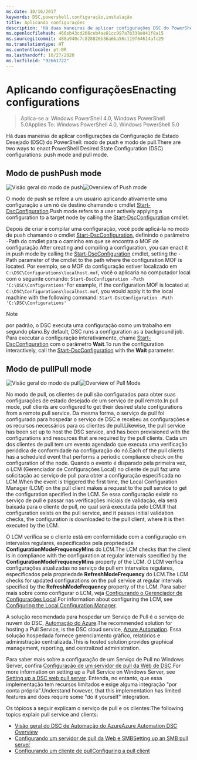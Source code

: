 ```yaml
---
ms.date: 10/16/2017
keywords: DSC,powershell,configuração,instalação
title: Aplicando configurações
description: 'Há duas maneiras de aplicar configurações DSC do PowerShell: modo de push e modo de pull.'
ms.openlocfilehash: 466eb43cd266ceb4ae81cc997a7b338e041f8a15
ms.sourcegitcommit: 488a940c7c828820b36a6ba56c119f64614afc29
ms.translationtype: HT
ms.contentlocale: pt-BR
ms.lasthandoff: 10/27/2020
ms.locfileid: "92661722"
---
```

# <a name="enacting-configurations"></a><span data-ttu-id="57fa8-104">Aplicando configurações</span><span class="sxs-lookup"><span data-stu-id="57fa8-104">Enacting configurations</span></span>

> <span data-ttu-id="57fa8-105">Aplica-se a: Windows PowerShell 4.0, Windows PowerShell 5.0</span><span class="sxs-lookup"><span data-stu-id="57fa8-105">Applies To: Windows PowerShell 4.0, Windows PowerShell 5.0</span></span>

<span data-ttu-id="57fa8-106">Há duas maneiras de aplicar configurações da Configuração de Estado Desejado (DSC) do PowerShell: modo de push e modo de pull.</span><span class="sxs-lookup"><span data-stu-id="57fa8-106">There are two ways to enact PowerShell Desired State Configuration (DSC) configurations: push mode and pull mode.</span></span>

## <a name="push-mode"></a><span data-ttu-id="57fa8-107">Modo de push</span><span class="sxs-lookup"><span data-stu-id="57fa8-107">Push mode</span></span>

<span data-ttu-id="57fa8-108">![Visão geral do modo de push](media/enactingConfigurations/pushModel.png "Como funciona o modo de push")</span><span class="sxs-lookup"><span data-stu-id="57fa8-108">![Overview of Push mode](media/enactingConfigurations/pushModel.png "How push mode works")</span></span>

<span data-ttu-id="57fa8-109">O modo de push se refere a um usuário aplicando ativamente uma configuração a um nó de destino chamando o cmdlet [Start-DscConfiguration](/powershell/module/psdesiredstateconfiguration/start-dscconfiguration).</span><span class="sxs-lookup"><span data-stu-id="57fa8-109">Push mode refers to a user actively applying a configuration to a target node by calling the [Start-DscConfiguration](/powershell/module/psdesiredstateconfiguration/start-dscconfiguration) cmdlet.</span></span>

<span data-ttu-id="57fa8-110">Depois de criar e compilar uma configuração, você pode aplicá-la no modo de push chamando o cmdlet [Start-DscConfiguration](/powershell/module/psdesiredstateconfiguration/start-dscconfiguration), definindo o parâmetro -Path do cmdlet para o caminho em que se encontra o MOF de configuração.</span><span class="sxs-lookup"><span data-stu-id="57fa8-110">After creating and compiling a configuration, you can enact it in push mode by calling the [Start-DscConfiguration](/powershell/module/psdesiredstateconfiguration/start-dscconfiguration) cmdlet, setting the -Path parameter of the cmdlet to the path where the configuration MOF is located.</span></span> <span data-ttu-id="57fa8-111">Por exemplo, se o MOF da configuração estiver localizado em `C:\DSC\Configurations\localhost.mof`, você o aplicaria no computador local com o seguinte comando: `Start-DscConfiguration -Path 'C:\DSC\Configurations'`</span><span class="sxs-lookup"><span data-stu-id="57fa8-111">For example, if the configuration MOF is located at `C:\DSC\Configurations\localhost.mof`, you would apply it to the local machine with the following command: `Start-DscConfiguration -Path 'C:\DSC\Configurations'`</span></span>

> [!NOTE]
> <span data-ttu-id="57fa8-112">por padrão, o DSC executa uma configuração como um trabalho em segundo plano.</span><span class="sxs-lookup"><span data-stu-id="57fa8-112">By default, DSC runs a configuration as a background job.</span></span> <span data-ttu-id="57fa8-113">Para executar a configuração interativamente, chame [Start-DscConfiguration](/powershell/module/psdesiredstateconfiguration/start-dscconfiguration) com o parâmetro **Wait**.</span><span class="sxs-lookup"><span data-stu-id="57fa8-113">To run the configuration interactively, call the [Start-DscConfiguration](/powershell/module/psdesiredstateconfiguration/start-dscconfiguration) with the **Wait** parameter.</span></span>

## <a name="pull-mode"></a><span data-ttu-id="57fa8-114">Modo de pull</span><span class="sxs-lookup"><span data-stu-id="57fa8-114">Pull mode</span></span>

<span data-ttu-id="57fa8-115">![Visão geral do modo de pull](media/enactingConfigurations/pullModel.png "Como funciona o modo de pull")</span><span class="sxs-lookup"><span data-stu-id="57fa8-115">![Overview of Pull Mode](media/enactingConfigurations/pullModel.png "How pull mode works")</span></span>

<span data-ttu-id="57fa8-116">No modo de pull, os clientes de pull são configurados para obter suas configurações de estado desejado de um serviço de pull remoto.</span><span class="sxs-lookup"><span data-stu-id="57fa8-116">In pull mode, pull clients are configured to get their desired state configurations from a remote pull service.</span></span> <span data-ttu-id="57fa8-117">Da mesma forma, o serviço de pull foi configurado para hospedar o serviço de DSC e recebeu as configurações e os recursos necessários para os clientes de pull.</span><span class="sxs-lookup"><span data-stu-id="57fa8-117">Likewise, the pull service has been set up to host the DSC service, and has been provisioned with the configurations and resources that are required by the pull clients.</span></span> <span data-ttu-id="57fa8-118">Cada um dos clientes de pull tem um evento agendado que executa uma verificação periódica de conformidade na configuração do nó.</span><span class="sxs-lookup"><span data-stu-id="57fa8-118">Each of the pull clients has a scheduled event that performs a periodic compliance check on the configuration of the node.</span></span> <span data-ttu-id="57fa8-119">Quando o evento é disparado pela primeira vez, o LCM (Gerenciador de Configurações Local) no cliente de pull faz uma solicitação ao serviço de pull para obter a configuração especificada no LCM.</span><span class="sxs-lookup"><span data-stu-id="57fa8-119">When the event is triggered the first time, the Local Configuration Manager (LCM) on the pull client makes a request to the pull service to get the configuration specified in the LCM.</span></span> <span data-ttu-id="57fa8-120">Se essa configuração existir no serviço de pull e passar nas verificações iniciais de validação, ela será baixada para o cliente de pull, no qual será executada pelo LCM.</span><span class="sxs-lookup"><span data-stu-id="57fa8-120">If that configuration exists on the pull service, and it passes initial validation checks, the configuration is downloaded to the pull client, where it is then executed by the LCM.</span></span>

<span data-ttu-id="57fa8-121">O LCM verifica se o cliente está em conformidade com a configuração em intervalos regulares, especificados pela propriedade **ConfigurationModeFrequencyMins** do LCM.</span><span class="sxs-lookup"><span data-stu-id="57fa8-121">The LCM checks that the client is in compliance with the configuration at regular intervals specified by the **ConfigurationModeFrequencyMins** property of the LCM.</span></span> <span data-ttu-id="57fa8-122">O LCM verifica configurações atualizadas no serviço de pull em intervalos regulares, especificados pela propriedade **RefreshModeFrequency** do LCM.</span><span class="sxs-lookup"><span data-stu-id="57fa8-122">The LCM checks for updated configurations on the pull service at regular intervals specified by the **RefreshModeFrequency** property of the LCM.</span></span> <span data-ttu-id="57fa8-123">Para saber mais sobre como configurar o LCM, veja [Configurando o Gerenciador de Configurações Local](../managing-nodes/metaConfig.md).</span><span class="sxs-lookup"><span data-stu-id="57fa8-123">For information about configuring the LCM, see [Configuring the Local Configuration Manager](../managing-nodes/metaConfig.md).</span></span>

<span data-ttu-id="57fa8-124">A solução recomendada para hospedar um Serviço de Pull é o serviço de nuvem do DSC, [Automação do Azure](https://azure.microsoft.com/services/automation/).</span><span class="sxs-lookup"><span data-stu-id="57fa8-124">The recommended solution for hosting a Pull Service, is the DSC cloud service, [Azure Automation](https://azure.microsoft.com/services/automation/).</span></span> <span data-ttu-id="57fa8-125">Essa solução hospedada fornece gerenciamento gráfico, relatórios e administração centralizada.</span><span class="sxs-lookup"><span data-stu-id="57fa8-125">This is hosted solution provides graphical management, reporting, and centralized administration.</span></span>

<span data-ttu-id="57fa8-126">Para saber mais sobre a configuração de um Serviço de Pull no Windows Server, confira [Configuração de um servidor de pull da Web de DSC](pullServer.md).</span><span class="sxs-lookup"><span data-stu-id="57fa8-126">For more information on setting up a Pull Service on Windows Server, see [Setting up a DSC web pull server](pullServer.md).</span></span> <span data-ttu-id="57fa8-127">Entenda, no entanto, que essa implementação tem recursos limitados e exige alguma integração "por conta própria".</span><span class="sxs-lookup"><span data-stu-id="57fa8-127">Understand however, that this implementation has limited features and does require some "do it yourself" integration.</span></span>

<span data-ttu-id="57fa8-128">Os tópicos a seguir explicam o serviço de pull e os clientes:</span><span class="sxs-lookup"><span data-stu-id="57fa8-128">The following topics explain pull service and clients:</span></span>

- [<span data-ttu-id="57fa8-129">Visão geral do DSC de Automação do Azure</span><span class="sxs-lookup"><span data-stu-id="57fa8-129">Azure Automation DSC Overview</span></span>](/azure/automation/automation-dsc-overview)
- [<span data-ttu-id="57fa8-130">Configurando um servidor de pull da Web e SMB</span><span class="sxs-lookup"><span data-stu-id="57fa8-130">Setting up an SMB pull server</span></span>](pullServerSMB.md)
- [<span data-ttu-id="57fa8-131">Configurando um cliente de pull</span><span class="sxs-lookup"><span data-stu-id="57fa8-131">Configuring a pull client</span></span>](pullClientConfigID.md)
